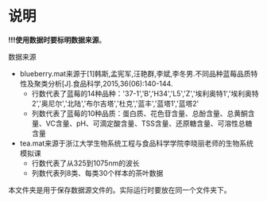 # 说明
<b>!!!使用数据时要标明数据来源</b>。

数据来源
* blueberry.mat来源于[1]韩斯,孟宪军,汪艳群,李斌,李冬男.不同品种蓝莓品质特性及聚类分析[J].食品科学,2015,36(06):140-144.
  * 行数代表了蓝莓的14种品种：'37-1','B','H34','L5','Z','埃利奥特1','埃利奥特2','奥尼尔','北陆','布尔吉塔','杜克','蓝丰','蓝塔1','蓝塔2'
  * 列数代表了蓝莓的10种品质：蛋白质、花色苷含量、总酚含量、总黄酮含量、VC含量、pH、可滴定酸含量、TSS含量、还原糖含量、可溶性总糖含量
* tea.mat来源于浙江大学生物系统工程与食品科学学院李晓丽老师的生物系统模拟课
  * 行数代表了从325到1075nm的波长
  * 列数代表列8类、每类30个样本的茶叶数据

本文件夹是用于保存数据源文件的。实际运行时要放在同一个文件夹下。
